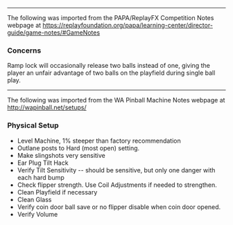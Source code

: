 ***
The following was imported from the PAPA/ReplayFX Competition Notes webpage at https://replayfoundation.org/papa/learning-center/director-guide/game-notes/#GameNotes
### Concerns
            
Ramp lock will occasionally release two balls instead of one, giving the player an unfair advantage of two balls on the playfield during single ball play.
***
The following was imported from the WA Pinball Machine Notes webpage at http://wapinball.net/setups/
### Physical Setup
-   Level Machine, 1% steeper than factory recommendation
-   Outlane posts to Hard (most open) setting.
-   Make slingshots very sensitive
-   Ear Plug Tilt Hack
-   Verify Tilt Sensitivity -- should be sensitive, but only one danger with each hard bump
-   Check flipper strength. Use Coil Adjustments if needed to strengthen.
-   Clean Playfield if necessary
-   Clean Glass
-   Verify coin door ball save or no flipper disable when coin door opened.
-   Verify Volume
